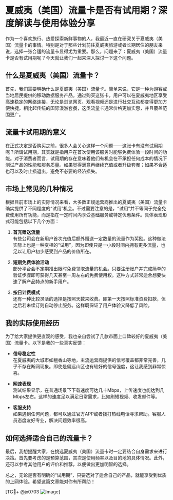 # 夏威夷（美国）流量卡是否有试用期？深度解读与使用体验分享

作为一个喜欢旅行、热爱探索新鲜事物的人，我最近一直在研究关于夏威夷（美国）流量卡的事情。特别是对于那些计划前往夏威夷旅游或者长期居住的朋友来说，选择一张合适的流量卡显得尤为重要。那么，问题来了：夏威夷（美国）流量卡是否有试用期呢？今天就让我们一起来深入探讨一下这个问题。

## 什么是夏威夷（美国）流量卡？

首先，我们需要明确什么是夏威夷（美国）流量卡。简单来说，它是一种为游客或当地居民提供的移动数据服务产品。通过购买这张卡，用户可以在夏威夷地区享受高速稳定的网络连接，无论是浏览网页、观看视频还是进行社交互动都变得更加方便快捷。相比起传统的国际漫游套餐，这类流量卡通常价格更加实惠，并且覆盖范围更广。

## 流量卡试用期的意义

在正式决定是否购买之前，很多人会关心这样一个问题——这张卡有没有试用期呢？所谓试用期，其实就是指用户在首次使用该服务时能够免费体验一段时间的功能。对于消费者而言，试用期的存在意味着他们有机会在不承担任何成本的情况下测试产品的性能和服务质量。如果觉得满意再继续充值或者升级套餐；如果不合适也可以及时止损退出，避免不必要的经济损失。

## 市场上常见的几种情况

根据目前市场上的实际情况来看，大多数正规运营商推出的夏威夷（美国）流量卡确实提供了不同程度的“试用”机会。不过需要注意的是，“试用”并不等同于完全免费使用所有功能，而是指在一定时间内享受基础服务或特定优惠条件。具体表现形式可能包括以下几个方面：

1. **首充赠送流量**  
   有些公司会在新用户首次充值后额外赠送一定数量的流量作为奖励。这种做法实际上也是一种变相的“试用”，因为即使只是一小段时间内拥有更多流量，也足以让用户初步感受到产品的价值所在。

2. **短期免费体验活动**  
   部分平台会不定期推出限时免费领取流量的机会。只要注册账户并完成简单的验证步骤即可获得几天甚至一周左右的免费使用权。这种方式非常适合想要快速了解产品特点的新手用户。

3. **按日计费模式**  
   还有一种比较灵活的选择是按照天数来收费。即第一天按照标准资费扣款，但之后若未续订则自动停止服务。这样既保证了用户体验又降低了风险。

## 我的实际使用经历

为了给大家提供更直观的感受，我也亲自尝试了几款市面上口碑较好的夏威夷（美国）流量卡。以下是我的一些真实反馈：

- **信号稳定性**  
  在夏威夷的大城市如檀香山等地，主流运营商提供的信号覆盖都非常完善，几乎不存在断网现象。即使是偏远山区也有较好的信号强度，这让我感到非常惊喜。
  
- **网速表现**  
  测试结果显示，在普通场景下下载速度可达几十Mbps，上传速度也能达到几Mbps左右。这样的速度足以满足日常需求，比如刷短视频、收发邮件等。

- **客服支持**  
  如果遇到任何问题，都可以通过官方APP或者拨打热线电话寻求帮助。客服人员态度友好专业，解决问题效率很高。

## 如何选择适合自己的流量卡？

最后，我想提醒大家，在挑选夏威夷（美国）流量卡时一定要结合自身需求来进行决策。首先要考虑的是预算范围，其次是使用频率以及目的地的具体情况。此外，还可以参考其他用户的评价和推荐，以便做出更加明智的选择。

总之，无论是否有明确的“试用期”，只要选对了适合自己的产品，就能享受到优质的上网体验。希望这篇文章能对你有所帮助！

[TG💪+ @jx0703 ![Image](https://github.com/user-attachments/assets/dbca1d08-cadb-493c-b0ec-ad6f7a83f270)]